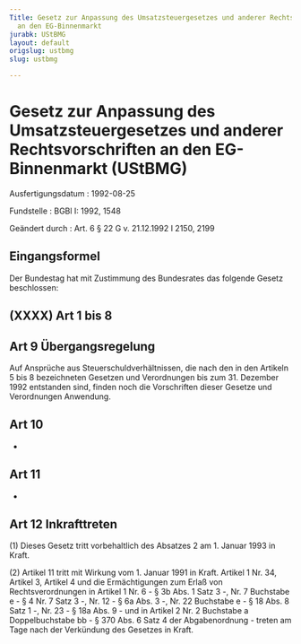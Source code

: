 ```yaml
---
Title: Gesetz zur Anpassung des Umsatzsteuergesetzes und anderer Rechtsvorschriften
  an den EG-Binnenmarkt
jurabk: UStBMG
layout: default
origslug: ustbmg
slug: ustbmg

---
```


# Gesetz zur Anpassung des Umsatzsteuergesetzes und anderer Rechtsvorschriften an den EG-Binnenmarkt (UStBMG)

Ausfertigungsdatum
:   1992-08-25

Fundstelle
:   BGBl I: 1992, 1548

Geändert durch
:   Art. 6 § 22 G v. 21.12.1992 I 2150, 2199


## Eingangsformel

Der Bundestag hat mit Zustimmung des Bundesrates das folgende Gesetz beschlossen:


## (XXXX) Art 1 bis 8



## Art 9 Übergangsregelung

Auf Ansprüche aus Steuerschuldverhältnissen, die nach den in den Artikeln 5 bis 8 bezeichneten Gesetzen und Verordnungen bis zum 31. Dezember 1992 entstanden sind, finden noch die Vorschriften dieser Gesetze und Verordnungen Anwendung.


## Art 10

-


## Art 11

-


## Art 12 Inkrafttreten

(1) Dieses Gesetz tritt vorbehaltlich des Absatzes 2 am 1. Januar 1993 in Kraft.

(2) Artikel 11 tritt mit Wirkung vom 1. Januar 1991 in Kraft. Artikel 1 Nr. 34, Artikel 3, Artikel 4 und die Ermächtigungen zum Erlaß von Rechtsverordnungen in Artikel 1 Nr. 6 - § 3b Abs. 1 Satz 3 -, Nr. 7 Buchstabe e - § 4 Nr. 7 Satz 3 -, Nr. 12 - § 6a Abs. 3 -, Nr. 22 Buchstabe e - § 18 Abs. 8 Satz 1 -, Nr. 23 - § 18a Abs. 9 - und in Artikel 2 Nr. 2 Buchstabe a Doppelbuchstabe bb - § 370 Abs. 6 Satz 4 der Abgabenordnung - treten am Tage nach der Verkündung des Gesetzes in Kraft.

